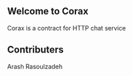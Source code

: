 ## Welcome to Corax

Corax is a contract for HTTP chat service


## Contributers 
Arash Rasoulzadeh 